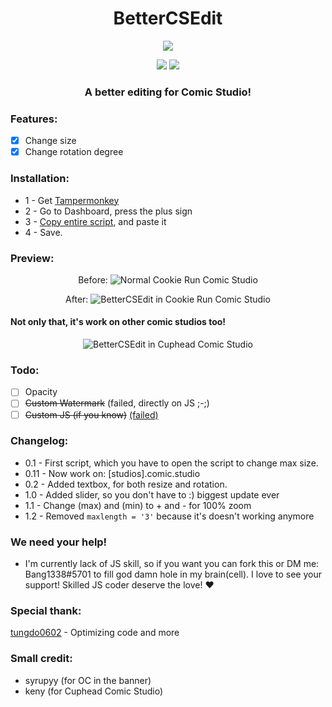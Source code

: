 <h1 align="center">
BetterCSEdit
</h1>

<p align="center"> 
  <kbd>
<img src="https://cdn.discordapp.com/attachments/779629784509579288/1005634704189440210/bcse_banner.png">
  </kbd>
</p>
<p align="center">
  <img src="https://img.shields.io/badge/language-js-yellow">
  <img src="https://img.shields.io/github/languages/top/Bang1338/BetterCSEdit">
</p>
<h3 align="center">
A better editing for Comic Studio!
</h3>

### Features:
- [X] Change size
- [X] Change rotation degree

### Installation:
* 1 - Get [Tampermonkey](https://www.tampermonkey.net)
* 2 - Go to Dashboard, press the plus sign
* 3 - [Copy entire script](https://raw.githubusercontent.com/Bang1338/BetterCSEdit/main/BetterCSEdit.js), and paste it
* 4 - Save.

### Preview:
<p align="center">
Before:
<img class="center" src="https://cdn.discordapp.com/attachments/779629784509579288/1005480655590805614/no_bcse.png" alt="Normal Cookie Run Comic Studio"/>
</p>

<p align="center">
After:
<img class="center" src="https://cdn.discordapp.com/attachments/779629784509579288/1005480072507043881/bcse_in_ccs.png" alt="BetterCSEdit in Cookie Run Comic Studio"/>
</p>

#### Not only that, it's work on other comic studios too!
<p align="center">
<img class="center" src= "https://cdn.discordapp.com/attachments/779629784509579288/1005727964383678464/bcse_other_comic.png" alt="BetterCSEdit in Cuphead Comic Studio"/>
</p>

### Todo:
- [ ] Opacity
- [ ] ~~Custom Watermark~~ (failed, directly on JS ;-;)
- [ ] ~~Custom JS (if you know)~~ [(failed)](https://stackoverflow.com/questions/73258098/changing-source-inside-script)

### Changelog:
* 0.1 - First script, which you have to open the script to change max size.
* 0.11 - Now work on: [studios].comic.studio
* 0.2 - Added textbox, for both resize and rotation.
* 1.0 - Added slider, so you don't have to :) biggest update ever
* 1.1 - Change (max) and (min) to + and - for 100% zoom
* 1.2 - Removed ```maxlength = '3'``` because it's doesn't working anymore

### We need your help!
* I'm currently lack of JS skill, so if you want you can fork this or DM me: Bang1338#5701 to fill god damn hole in my brain(cell). I love to see your support! Skilled JS coder deserve the love! :heart:

### Special thank:
[tungdo0602](https://github.com/tungdo0602) - Optimizing code and more

### Small credit:
- syrupyy (for OC in the banner)
- keny (for Cuphead Comic Studio)
